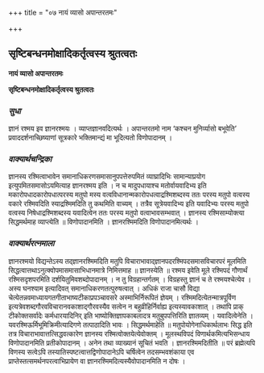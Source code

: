 +++
title = "०७ नायं व्यासो अपान्तरतमः"

+++


## सृष्टिबन्धनमोक्षादिकर्तृत्वस्य श्रुतत्वतः

**नायं व्यासो अपान्तरतमः**

**सृष्टिबन्धनमोक्षादिकर्तृत्वस्य श्रुतत्वतः**

### ***सुधा***

ज्ञानं रश्मय इव ज्ञानरश्मयः । व्याप्तज्ञानवदित्यर्थः । अपान्तरतमो नाम ‘कश्चन मुनिर्व्यासो बभूवेति’ प्रवाददर्शनाच्छिष्याणां सूत्रकारे भक्तिमान्द्यं मा भूदित्यतो विणोपादानम् ।

### ***वाक्यार्थचन्द्रिका***

ज्ञानस्य रश्मित्वाभावेन समानाधिकरणसमासानुपपत्तेरुपमितं व्याघ्रादिभिः सामान्याप्रयोग इत्युपमितसमासोऽयमित्याह ज्ञानरश्मय इति । न च मादुपधायाश्च मतोर्वायवादिभ्य इति मकारोपधादकारोपधात्परस्य मतुपो मस्य वत्वविधानान्मकारोपधत्वाद्रश्मिशब्दस्य ततः परस्य मतुपो वत्वस्य वकारे रश्मिवदिति स्याद्रश्मिमदिति तु कथमिति वाच्यम् । तत्रैव सूत्रेयवादिभ्य इति यवादिभ्यः परस्य मतुपो वत्वस्य निषेधाद्रश्मिशब्दस्य यवादित्वेन ततः परस्य मतुपो वत्वाभावसम्भवात् । ज्ञानस्य रश्मिसाम्योक्त्या सिद्धमर्थमाह व्याप्त्येति ॥ विणोपादानमिति । ज्ञानरश्मिमदिति विणोपादानमित्यर्थः ।

### ***वाक्यार्थरत्नमाला***

ज्ञानरश्मयो विद्यन्तेऽस्य तद्ज्ञानरश्मिमदिति मतुपि विचाराभावाद्ज्ञानपदरश्मिपदसमासविचारपरं मूलमिति सिद्धत्वात्तथाऽनुत्क्वोपमासमासाभिधानमात्रे निमित्तमाह ॥ ज्ञानस्येति ॥ रश्मय इवेति मूले रश्मिपदं गौणार्थं रश्मिसदृशपरमिति दर्शयितुमिवशब्दोपादानम् । न तु विग्रहान्तर्गतम् । विग्रहस्तु ज्ञानं च ते रश्मयश्चेत्येव । अस्य घनश्याम इत्यादिवत् समानाधिकरणतत्पुरुषत्वात् । अधिकं राजा चासौ विद्या चेत्येतन्नवमाध्यायगतगीताभाष्यटीकाप्रपञ्चावसरे अस्माभिर्निरूपितं ज्ञेयम् । रश्मिमदित्येतन्मात्रपूर्विण इत्यत्रेवशब्दगौरवविचारानवकाशाद्गौरवस्यैव सत्वेन न बहुव्रीहिर्निर्वाह्य इत्यस्यावकाशात् । तथापि प्राक् टीकोक्तसर्वादेः कर्मधारयादिनिर् इति भाष्योक्तिज्ञापकाबलादत्र मतुबुपपत्तिरिति ज्ञातव्यम् । यवादित्वेनेति । यवरश्मिऊर्मिभूमिक्रिमीत्यादिगणे तत्पाठादिति भावः । सिद्धमर्थमाहेति ॥ मतुपोयोगेनाधिकार्थलाभः सिद्ध इति तत्र विचाराभावात्तत्सिद्धवत्कारेण ज्ञानस्य रश्मित्वोक्तयेत्येवोक्तम् । मूलस्थविपदं विणार्थकमित्यभिसन्धाय विणोपादानमिति प्रतीकोपादानम् । अनेन तथा व्याख्यानं सूचितं भवति । ज्ञानरश्मिमदितीति ॥ परं ब्रह्मेत्यपि विणस्य सत्वेऽपि तस्यातिस्पष्टत्वात्तद्विणोपादानेऽपि चर्षित्वेन तदसम्भवशंकाया एव प्राप्तेस्तत्समर्थनपरत्वाभिप्रायेण वा ज्ञानरश्मिमदित्यस्यैवोपादानमिति न दोषः ।

